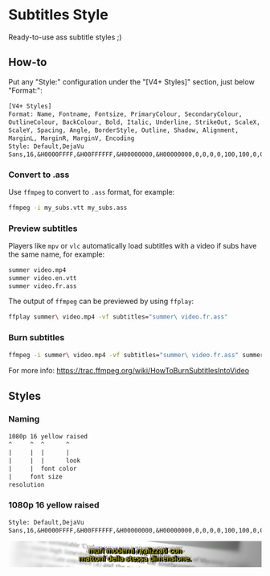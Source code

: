 # Subtitles Style
Ready-to-use ass subtitle styles ;)

## How-to
Put any "Style:" configuration under the "[V4+ Styles]" section, just below "Format:":

```
[V4+ Styles]
Format: Name, Fontname, Fontsize, PrimaryColour, SecondaryColour, OutlineColour, BackColour, Bold, Italic, Underline, StrikeOut, ScaleX, ScaleY, Spacing, Angle, BorderStyle, Outline, Shadow, Alignment, MarginL, MarginR, MarginV, Encoding
Style: Default,DejaVu Sans,16,&H0000FFFF,&H00FFFFFF,&H00000000,&H00000000,0,0,0,0,100,100,0,0,1,0.7,1.4,2,10,10,10,0
```

### Convert to .ass
Use `ffmpeg` to convert to `.ass` format, for example:

```bash
ffmpeg -i my_subs.vtt my_subs.ass
```

### Preview subtitles
Players like `mpv` or `vlc` automatically load subtitles with a video if subs have the same name, for example:

```
summer video.mp4
summer video.en.vtt
summer video.fr.ass
```

The output of `ffmpeg` can be previewed by using `ffplay`:

```bash
ffplay summer\ video.mp4 -vf subtitles="summer\ video.fr.ass"
```

### Burn subtitles
```bash
ffmpeg -i summer\ video.mp4 -vf subtitles="summer\ video.fr.ass" summer\ video.sub-fr.mp4
```

For more info: https://trac.ffmpeg.org/wiki/HowToBurnSubtitlesIntoVideo

## Styles
### Naming
```
1080p 16 yellow raised
^     ^  ^      ^
|     |  |      |
|     |  |      look
|     |  font color
|     font size
resolution
```

### 1080p 16 yellow raised
```
Style: Default,DejaVu Sans,16,&H0000FFFF,&H00FFFFFF,&H00000000,&H00000000,0,0,0,0,100,100,0,0,1,0.7,1.4,2,10,10,10,0
```

![](screenshots/1080p-16-yellow-raised.png)

